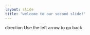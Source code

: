 ```yaml
---
layout: slide
title: "welcome to our second slide!"
---
```

direction
Use the left arrow to go back
